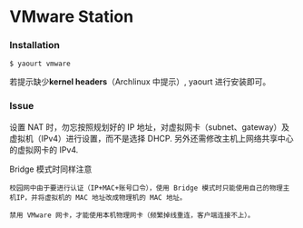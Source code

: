 # VMware Station

### Installation

    $ yaourt vmware

若提示缺少**kernel headers**（Archlinux 中提示）, yaourt 进行安装即可。

### Issue

设置 NAT 时，勿忘按照规划好的 IP 地址，对虚拟网卡（subnet、gateway）及虚拟机（IPv4）进行设置，而不是选择 DHCP. 另外还需修改主机上网络共享中心的虚拟网卡的 IPv4.

Bridge 模式时同样注意

    校园网中由于要进行认证（IP+MAC+账号口令），使用 Bridge 模式时只能使用自己的物理主机IP，并将虚拟机的 MAC 地址改成物理机的 MAC 地址。

    禁用 VMware 网卡，才能使用本机物理网卡（频繁掉线重连，客户端连接不上）。



